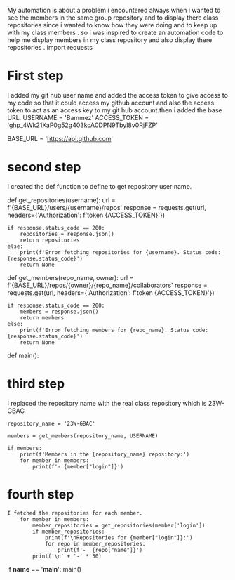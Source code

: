 My automation is about a problem i encountered always when i wanted to see the members in the same group repository and to display there class repositories since i wanted to know how they were doing and to keep up with my class members . so i was inspired to create an automation code to help me display members in my class repository and also display there repositories .
import requests

# First step
I added my git hub user name and added the access token to give access to my code so that it could access my github account and also the access token to act as an access key to my git hub account.then i added the base URL.
USERNAME = 'Bammez'
ACCESS_TOKEN = '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'


BASE_URL = 'https://api.github.com'

# second step
I created the def function to define to get repository user name.

def get_repositories(username):
    url = f'{BASE_URL}/users/{username}/repos'
    response = requests.get(url, headers={'Authorization': f'token {ACCESS_TOKEN}'})

    if response.status_code == 200:
        repositories = response.json()
        return repositories
    else:
        print(f'Error fetching repositories for {username}. Status code: {response.status_code}')
        return None


def get_members(repo_name, owner):
    url = f'{BASE_URL}/repos/{owner}/{repo_name}/collaborators'
    response = requests.get(url, headers={'Authorization': f'token {ACCESS_TOKEN}'})

    if response.status_code == 200:
        members = response.json()
        return members
    else:
        print(f'Error fetching members for {repo_name}. Status code: {response.status_code}')
        return None


def main():
# third step 
I replaced the repository name with the real class repository which is 23W-GBAC

    repository_name = '23W-GBAC'

    members = get_members(repository_name, USERNAME)

    if members:
        print(f'Members in the {repository_name} repository:')
        for member in members:
            print(f'- {member["login"]}')
#  fourth step 
        
    I fetched the repositories for each member.
        for member in members:
            member_repositories = get_repositories(member['login'])
            if member_repositories:
                print(f'\nRepositories for {member["login"]}:')
                for repo in member_repositories:
                    print(f'-  {repo["name"]}')
            print('\n' + '-' * 30)


if __name__ == '__main__':
    main()
